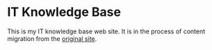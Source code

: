 # IT Knowledge Base

This is my IT knowledge base web site. It is in the process of content migration from the [original site](https://sites.google.com/site/alensit/).

